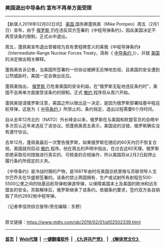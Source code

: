 ### 美国退出中导条约 宣布不再单方面受限
------------------------

<div class="post_content">
 <p>
  【新唐人2019年02月02日讯】
  <a href="https://www.ntdtv.com/gb/美国.htm">
   美国
  </a>
  国务卿蓬佩奥（Mike Pompeo）周五（2月1日）宣布，由于
  <a href="https://www.ntdtv.com/gb/俄罗斯.htm">
   俄罗斯
  </a>
  仍在违反双方签署的《中程导弹条约》，因此美国决定不再受该条约限制，正式从中退出。
 </p>
 <p>
  周五，蓬佩奥宣布退出曾被视为具有里程碑意义的美俄《中程导弹条约》（Intermediate-Range Nuclear Forces Treaty，简称《
  <a href="https://www.ntdtv.com/gb/中导条约.htm">
   中导条约
  </a>
  》），并就
  <a href="https://www.ntdtv.com/gb/美国.htm">
   美国
  </a>
  的决定做出相关解释。
 </p>
 <p>
  蓬佩奥告诉记者，当美国所签署的一份协议被肆无忌惮地忽视、且美国的安全遭到公然威胁时，美国一定会做出反应。
 </p>
 <p>
  蓬佩奥指出，
  <a href="https://www.ntdtv.com/gb/俄罗斯.htm">
   俄罗斯
  </a>
  已危害美国的安全利益。在“俄罗斯无耻地违反条约时”，美国不会再单方面接受该条约的限制。正式
  <a href="https://www.ntdtv.com/gb/撤约.htm">
   撤约
  </a>
  程序将从周六开始。
 </p>
 <p>
  蓬佩奥提请俄罗斯注意，美国之所以做出这一决定，是因为俄罗斯部署陆基中程巡航导弹，这是为《
  <a href="https://www.ntdtv.com/gb/中导条约.htm">
   中导条约
  </a>
  》所禁止的。条约规定，退出过程需要6个月时间。
 </p>
 <p>
  自从去年12月北约（NATO）外长峰会以来，俄罗斯在与美国和欧盟官员的会晤中多次否认近年来违反了该协议。但蓬佩奥周五表示，美国说的没错，俄罗斯确实没有遵守协议。
 </p>
 <p>
  去年12月，蓬佩奥最后一次警告俄罗斯，如果俄罗斯在随后的60天内仍不恢复合规，美国就将启动
  <a href="https://www.ntdtv.com/gb/撤约.htm">
   撤约
  </a>
  程序。他在周五的声明中指出，在过去这60天理，俄罗斯拒绝采取任何措施进行真实的、可核查的合规操作，所以美国将从2月2日起停止履行条约所规定的义务。
 </p>
 <p>
  《中导条约》是冷战时期的产物，是1987年由时任美国总统里根与苏联领导人戈尔巴乔夫在华盛顿签署的。该条约禁止两国拥有、生产或试射所有射程在500-5500公里之间的陆基巡航导弹和弹道导弹，以保障美国本土及美国的欧洲和远东盟友的安全。苏联解体后，俄罗斯继承了该条约。依据条约要求，签约双方各自销毁了共约2692枚中程导弹。
 </p>
 <p>
  （记者李佳欣综合报导/责任编辑：东野）
 </p>
 <div class="single_ad">
 </div>
</div>

<br/>原文链接：https://www.ntdtv.com/gb/2019/02/01/a102502339.html


------------------------
#### [首页](https://github.com/gfw-breaker/banned-news/blob/master/README.md) &nbsp;|&nbsp; [Web代理](https://github.com/labour-camp/helloworld) &nbsp;|&nbsp; [一键翻墙软件](https://github.com/gfw-breaker/nogfw/blob/master/README.md) &nbsp;|&nbsp; [《九评共产党》](https://github.com/gfw-breaker/9ping.md/blob/master/README.md#九评之一评共产党是什么) &nbsp;|&nbsp; [《解体党文化》](https://github.com/gfw-breaker/jtdwh.md/blob/master/README.md#绪论)

